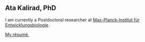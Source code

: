 ## Ata Kalirad, PhD

I am currently  a Postdoctoral researcher at [Max-Planck-Institut für Entwicklungsbiologie](). 

[My résumé.](Kalirad_CV_2021.pdf)
